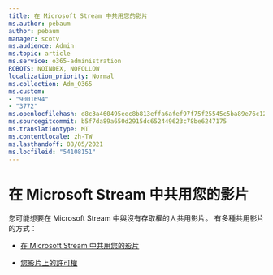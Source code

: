 ```yaml
---
title: 在 Microsoft Stream 中共用您的影片
ms.author: pebaum
author: pebaum
manager: scotv
ms.audience: Admin
ms.topic: article
ms.service: o365-administration
ROBOTS: NOINDEX, NOFOLLOW
localization_priority: Normal
ms.collection: Adm_O365
ms.custom:
- "9001694"
- "3772"
ms.openlocfilehash: d8c3a460495eec8b813effa6afef97f75f25545c5ba89e76c123b6273e1a9025
ms.sourcegitcommit: b5f7da89a650d2915dc652449623c78be6247175
ms.translationtype: MT
ms.contentlocale: zh-TW
ms.lasthandoff: 08/05/2021
ms.locfileid: "54108151"
---
```

# <a name="share-your-videos-in-microsoft-stream"></a>在 Microsoft Stream 中共用您的影片

您可能想要在 Microsoft Stream 中與沒有存取權的人共用影片。 有多種共用影片的方式：

- [在 Microsoft Stream 中共用您的影片](https://docs.microsoft.com/stream/portal-share-video)

- [您影片上的許可權](https://docs.microsoft.com/stream/portal-share-video#permissions-on-your-video)
